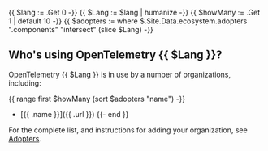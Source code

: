 <!-- prettier-ignore -->
{{ $lang := .Get 0 -}}
{{ $Lang := $lang | humanize -}}
{{ $howMany := .Get 1 | default 10 -}}
{{ $adopters := where $.Site.Data.ecosystem.adopters ".components" "intersect" (slice $Lang) -}}

## Who's using OpenTelemetry {{ $Lang }}?

OpenTelemetry {{ $Lang }} is in use by a number of organizations, including:

{{ range first $howMany (sort $adopters "name") -}}

<!-- prettier-ignore -->
- [{{ .name }}]({{ .url }})
{{- end }}

For the complete list, and instructions for adding your organization, see
[Adopters](/ecosystem/adopters/).
